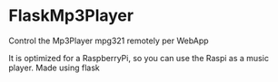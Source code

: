 # FlaskMp3Player
Control the Mp3Player mpg321 remotely per WebApp

It is optimized for a RaspberryPi, so you can use the Raspi as a music player.
Made using flask

